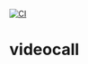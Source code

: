 [![CI](https://github.com/rcasula/videocall-ios/actions/workflows/ci.yaml/badge.svg?branch=main)](https://github.com/rcasula/videocall-ios/actions/workflows/ci.yaml)

# videocall
